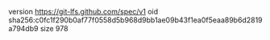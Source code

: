 version https://git-lfs.github.com/spec/v1
oid sha256:c0fc1f290b0af77f0558d5b968d9bb1ae09b43f1ea0f5eaa89b6d2819a794db9
size 978
